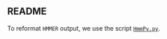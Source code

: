 ## README

To reformat `HMMER` output, we use the script [`HmmPy.py`](https://github.com/EnzoAndree/HmmPy).


